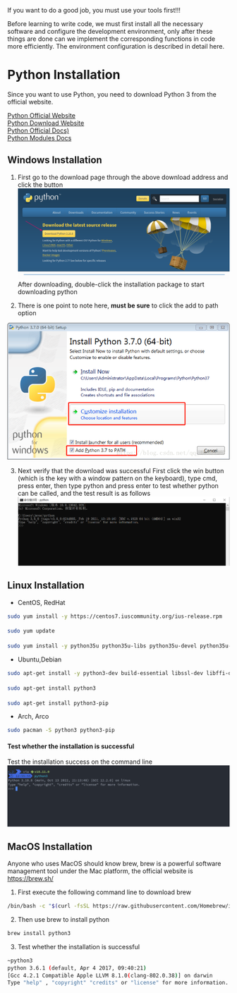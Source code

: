 If you want to do a good job, you must use your tools first!!! 

Before learning to write code, we must first install all the necessary software and configure the development environment, only after these things are done can we implement the corresponding functions in code more efficiently. The environment configuration is described in detail here.

# Python Installation
Since you want to use Python, you need to download Python 3 from the official website.

[Python Official Website](https://www.python.org/) <br>
[Python Download Website](https://www.python.org/downloads/) <br>
[Python Official Docs)](https://docs.python.org/3/) <br>
[Python Modules Docs](https://pypi.org/)

## Windows Installation
1. First go to the download page through the above download address and click the button
![](./_media/python_page.png)
After downloading, double-click the installation package to start downloading python

2. There is one point to note here, **must be sure** to click the add to path option

![](./_media/python_add_path.png)

3. Next verify that the download was successful
First click the win button (which is the key with a window pattern on the keyboard), type cmd, press enter, then type python and press enter to test whether python can be called, and the test result is as follows
![](./_media/cmd.png)


## Linux Installation
- CentOS, RedHat
```bash
sudo yum install -y https://centos7.iuscommunity.org/ius-release.rpm

sudo yum update

sudo yum install -y python35u python35u-libs python35u-devel python35u-pip
```

- Ubuntu,Debian
```bash
sudo apt-get install -y python3-dev build-essential libssl-dev libffi-dev libxml2 libxml2-dev libxslt1-dev zlib1g-dev libcurl4-openssl-dev

sudo apt-get install python3 

sudo apt-get install python3-pip
```

- Arch, Arco
```bash
sudo pacman -S python3 python3-pip
```

#### Test whether the installation is successful
Test the installation success on the command line
![](./_media/python_linux_test.png)


## MacOS Installation
Anyone who uses MacOS should know brew, brew is a powerful software management tool under the Mac platform, the official website is https://brew.sh/

1. First execute the following command line to download brew
```bash
/bin/bash -c "$(curl -fsSL https://raw.githubusercontent.com/Homebrew/install/master/install.sh)"
```

2. Then use brew to install python
```bash
brew install python3
```

3. Test whether the installation is successful
```bash
~python3
python 3.6.1 (default, Apr 4 2017, 09:40:21)
[Gcc 4.2.1 Compatible Apple LLVM 8.1.0(clang-802.0.38)] on darwin
Type "help" , "copyright" "credits" or "license" for more information.
```